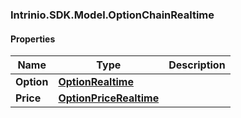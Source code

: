 [//]: # (CLASS:Intrinio.SDK.Model.OptionChainRealtime)

[//]: # (KIND:object)

### Intrinio.SDK.Model.OptionChainRealtime
#### Properties

[//]: # (START_DEFINITION)

Name | Type | Description
------------ | ------------- | -------------
**Option** | [**OptionRealtime**](OptionRealtime.md) |  &nbsp;
**Price** | [**OptionPriceRealtime**](OptionPriceRealtime.md) |  &nbsp;

[//]: # (END_DEFINITION)


[//]: # (CONTAINED_CLASS:Intrinio.SDK.Model.OptionRealtime)


[//]: # (CONTAINED_CLASS:Intrinio.SDK.Model.OptionPriceRealtime)


